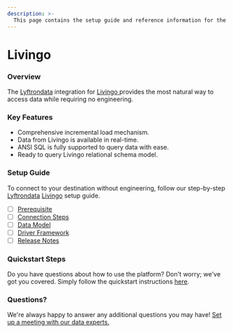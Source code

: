 ```yaml
---
description: >-
  This page contains the setup guide and reference information for the Livingo source connector.
---
```


# Livingo

### Overview

The [Lyftrondata](https://www.lyftrondata.com/) integration for [Livingo](https://www.lyftrondata.com/integration/livingo/)[ ](https://www.lyftrondata.com/integration/livingo/)provides the most natural way to access data while requiring no engineering.

### Key Features

* Comprehensive incremental load mechanism.
* Data from Livingo is available in real-time.&#x20;
* ANSI SQL is fully supported to query data with ease.
* Ready to query Livingo relational schema model.

### Setup Guide

To connect to your destination without engineering, follow our step-by-step [Lyftrondata](https://www.lyftrondata.com/)  [Livingo](https://www.lyftrondata.com/integration/livingo/) setup guide.

* [ ] [Prerequisite](../../marketing-analytics/livingo/prerequisite.md)
* [ ] [Connection Steps](../../marketing-analytics/livingo/connection-steps.md)
* [ ] [Data Model](../../marketing-analytics/livingo/data-model/)
* [ ] [Driver Framework](../../marketing-analytics/livingo/driver-framework/)
* [ ] [Release Notes](../../marketing-analytics/livingo/release-notes.md)

### Quickstart Steps

Do you have questions about how to use the platform? Don't worry; we've got you covered. Simply follow the quickstart instructions [here](../../../quickstart-steps.md).

### Questions? <a href="#questions" id="questions"></a>

We're always happy to answer any additional questions you may have! [Set up a meeting with our data experts.](https://www.lyftrondata.com/book-a-meeting/)

